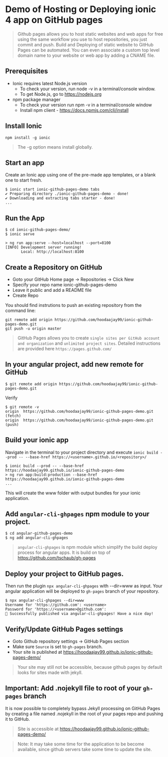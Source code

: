 # Demo of Hosting or Deploying ionic 4 app on GitHub pages

> Github pages allows you to host static websites and web apps for free using the same workflow you use to host repositories, you just commit and push. Build and Deploying of static website to GitHub Pages can be automated. You can even associate a custom top level domain name to your website or web app by adding a CNAME file.

## Prerequisites

- Ionic requires latest Node.js version
  - To check your version, run node -v in a terminal/console window.
  - To get Node.js, go to https://nodejs.org
- npm package manager
  - To check your version run npm -v in a terminal/console window
  - Install npm client - https://docs.npmjs.com/cli/install
  
## Install Ionic

```
npm install -g ionic
```
> The -g option means install globally.

## Start an app

Create an Ionic app using one of the pre-made app templates, or a blank one to start fresh. 

```
$ ionic start ionic-github-pages-demo tabs
✔ Preparing directory ./ionic-github-pages-demo - done!
✔ Downloading and extracting tabs starter - done!
...
```

## Run the App

```
$ cd ionic-github-pages-demo/
$ ionic serve

> ng run app:serve --host=localhost --port=8100
[INFO] Development server running!
       Local: http://localhost:8100
```

## Create a Repository on GitHub

- Goto your GitHub Home page -> Repositories -> Click New
- Specify your repo name ionic-github-pages-demo
- Leave it public and add a README file
- Create Repo

You should find instrutions to push an existing repository from the command line:

```
git remote add origin https://github.com/hoodaajay99/ionic-github-pages-demo.git
git push -u origin master
```
> GitHub Pages allows you to create `single sites per GitHub account and organization` and `unlimited project sites`. Detailed instructions are provided here `https://pages.github.com/`

## In your angular project, add new remote for GitHub

```
$ git remote add origin https://github.com/hoodaajay99/ionic-github-pages-demo.git
```
Verify

```
$ git remote -v
origin	https://github.com/hoodaajay99/ionic-github-pages-demo.git (fetch)
origin	https://github.com/hoodaajay99/ionic-github-pages-demo.git (push)
```

## Build your ionic app
Navigate in the terminal to your project directory and execute `ionic build --prod -- --base-href https://<username>.github.io/<repository>/`

```
$ ionic build --prod -- --base-href https://hoodaajay99.github.io/ionic-github-pages-demo
> ng run app:build:production --base-href https://hoodaajay99.github.io/ionic-github-pages-demo
...
```
This will create the www folder with output bundles for your ionic application.

## Add `angular-cli-ghpages` npm module to your project.

```
$ cd angular-github-pages-demo
$ ng add angular-cli-ghpages
```

> `angular-cli-ghpages` is npm module which simplify the build deploy process for angular apps. It is build on top of https://github.com/tschaub/gh-pages


## Deploy your project to GitHub pages.

Then run the plugin `npx angular-cli-ghpages` with --dir=www as input. Your angular application will be deployed to `gh-pages` branch of your repository.

```
$ npx angular-cli-ghpages --dir=www
Username for 'https://github.com': <username>
Password for 'https://<username>@github.com': 
🚀 Successfully published via angular-cli-ghpages! Have a nice day!

```

## Verify/Update GitHub Pages settings

- Goto Github repository settings -> GitHub Pages section
- Make sure `Source` is set to `gh-pages` branch. 
- Your site is published at https://hoodaajay99.github.io/ionic-github-pages-demo/

> Your site may still not be accessible, because github pages by default looks for sites made with jekyll.

## **Important:** Add .nojekyll file to root of your `gh-pages` branch

It is now possible to completely bypass Jekyll processing on GitHub Pages by creating a file named .nojekyll in the root of your pages repo and pushing it to GitHub.

> Site is accessible at https://hoodaajay99.github.io/ionic-github-pages-demo/

> Note: It may take some time for the application to be become available, since github servers take some time to update the site.



